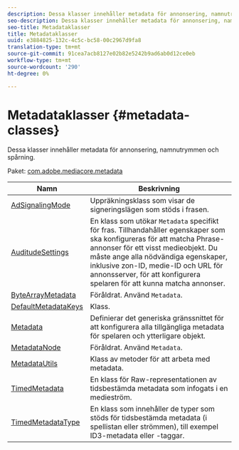 ```yaml
---
description: Dessa klasser innehåller metadata för annonsering, namnutrymmen och spårning.
seo-description: Dessa klasser innehåller metadata för annonsering, namnutrymmen och spårning.
seo-title: Metadataklasser
title: Metadataklasser
uuid: e3884825-132c-4c5c-bc58-00c2967d9fa8
translation-type: tm+mt
source-git-commit: 91cea7acb8127e02b82e5242b9ad6ab0d12ce0eb
workflow-type: tm+mt
source-wordcount: '290'
ht-degree: 0%

---
```



# Metadataklasser {#metadata-classes}

Dessa klasser innehåller metadata för annonsering, namnutrymmen och spårning.

Paket: [com.adobe.mediacore.metadata](https://help.adobe.com/en_US/primetime/api/psdk/asdoc-dhls_1.4/com/adobe/mediacore/metadata/package-detail.html)

| Namn | Beskrivning |
|---|---|
| [AdSignalingMode](https://help.adobe.com/en_US/primetime/api/psdk/asdoc-dhls_1.4/com/adobe/mediacore/metadata/AdSignalingMode.html) | Uppräkningsklass som visar de signeringslägen som stöds i frasen. |
| [AuditudeSettings](https://help.adobe.com/en_US/primetime/api/psdk/asdoc-dhls_1.4/com/adobe/mediacore/metadata/AuditudeSettings.html) | En klass som utökar `Metadata` specifikt för fras. Tillhandahåller egenskaper som ska konfigureras för att matcha Phrase-annonser för ett visst medieobjekt. Du måste ange alla nödvändiga egenskaper, inklusive zon-ID, medie-ID och URL för annonsserver, för att konfigurera spelaren för att kunna matcha annonser. |
| [ByteArrayMetadata](https://help.adobe.com/en_US/primetime/api/psdk/asdoc-dhls_1.4/com/adobe/mediacore/metadata/ByteArrayMetadata.html) | Föråldrat. Använd `Metadata`. |
| [DefaultMetadataKeys](https://help.adobe.com/en_US/primetime/api/psdk/asdoc-dhls_1.4/com/adobe/mediacore/metadata/DefaultMetadataKeys.html) | Klass. |
| [Metadata](https://help.adobe.com/en_US/primetime/api/psdk/asdoc-dhls_1.4/com/adobe/mediacore/metadata/Metadata.html) | Definierar det generiska gränssnittet för att konfigurera alla tillgängliga metadata för spelaren och ytterligare objekt. |
| [MetadataNode](https://help.adobe.com/en_US/primetime/api/psdk/asdoc-dhls_1.4/com/adobe/mediacore/metadata/MetadataNode.html) | Föråldrat. Använd `Metadata`. |
| [MetadataUtils](https://help.adobe.com/en_US/primetime/api/psdk/asdoc-dhls_1.4/com/adobe/mediacore/metadata/MetadataUtils.html) | Klass av metoder för att arbeta med metadata. |
| [TimedMetadata](https://help.adobe.com/en_US/primetime/api/psdk/asdoc-dhls_1.4/com/adobe/mediacore/metadata/TimedMetadata.html) | En klass för Raw-representationen av tidsbestämda metadata som infogats i en medieström. |
| [TimedMetadataType](https://help.adobe.com/en_US/primetime/api/psdk/asdoc-dhls_1.4/com/adobe/mediacore/metadata/TimedMetadataType.html) | En klass som innehåller de typer som stöds för tidsbestämda metadata (i spellistan eller strömmen), till exempel ID3-metadata eller -taggar. |